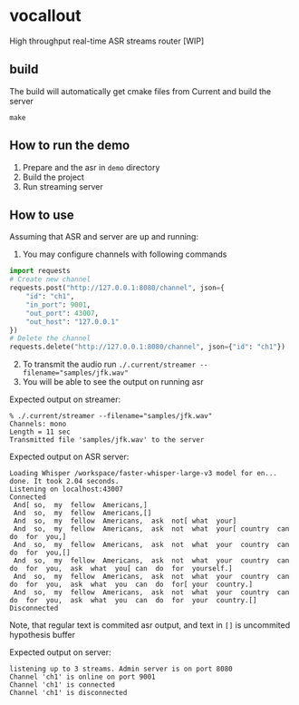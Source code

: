 # vocallout
High throughput real-time ASR streams router [WIP]

## build
The build will automatically get cmake files from Current and build the server
```
make
```

## How to run the demo
1. Prepare and the asr in `demo` directory
2. Build the project
3. Run streaming server


## How to use
Assuming that ASR and server are up and running:
1. You may configure channels with following commands
```python
import requests
# Create new channel
requests.post("http://127.0.0.1:8080/channel", json={
    "id": "ch1",
    "in_port": 9001,
    "out_port": 43007,
    "out_host": "127.0.0.1"
})
# Delete the channel
requests.delete("http://127.0.0.1:8080/channel", json={"id": "ch1"})
```
2. To transmit the audio run `./.current/streamer --filename="samples/jfk.wav"`
3. You will be able to see the output on running asr

Expected output on streamer:
```
% ./.current/streamer --filename="samples/jfk.wav"
Channels: mono
Length = 11 sec
Transmitted file 'samples/jfk.wav' to the server
```
Expected output on ASR server:
```
Loading Whisper /workspace/faster-whisper-large-v3 model for en... done. It took 2.04 seconds.
Listening on localhost:43007
Connected
 And[ so,  my  fellow  Americans,]
 And  so,  my  fellow  Americans,[]
 And  so,  my  fellow  Americans,  ask  not[ what  your]
 And  so,  my  fellow  Americans,  ask  not  what  your[ country  can  do  for  you,]
 And  so,  my  fellow  Americans,  ask  not  what  your  country  can  do  for  you,[]
 And  so,  my  fellow  Americans,  ask  not  what  your  country  can  do  for  you,  ask  what  you[ can  do  for  yourself.]
 And  so,  my  fellow  Americans,  ask  not  what  your  country  can  do  for  you,  ask  what  you  can  do  for[ your  country.]
 And  so,  my  fellow  Americans,  ask  not  what  your  country  can  do  for  you,  ask  what  you  can  do  for  your  country.[]
Disconnected
```
Note, that regular text is commited asr output, and text in `[]` is uncommited hypothesis buffer

Expected output on server:
```
listening up to 3 streams. Admin server is on port 8080
Channel 'ch1' is online on port 9001
Channel 'ch1' is connected
Channel 'ch1' is disconnected
```
